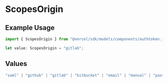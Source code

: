 # ScopesOrigin

## Example Usage

```typescript
import { ScopesOrigin } from "@vercel/sdk/models/components/authtoken.js";

let value: ScopesOrigin = "gitlab";
```

## Values

```typescript
"saml" | "github" | "gitlab" | "bitbucket" | "email" | "manual" | "passkey" | "otp" | "sms"
```